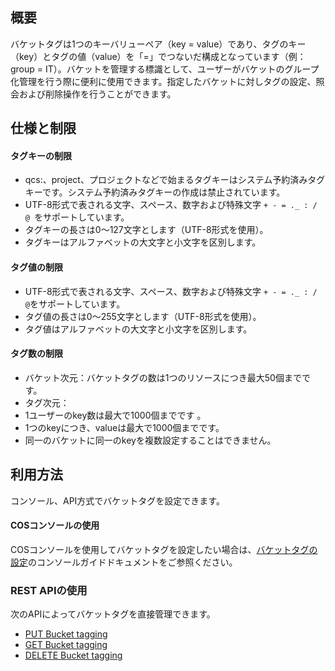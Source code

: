 ## 概要

バケットタグは1つのキーバリューペア（key = value）であり、タグのキー（key）とタグの値（value）を「=」でつないだ構成となっています（例：group = IT）。バケットを管理する標識として、ユーザーがバケットのグループ化管理を行う際に便利に使用できます。指定したバケットに対しタグの設定、照会および削除操作を行うことができます。

## 仕様と制限



#### タグキーの制限

- qcs:、project、プロジェクトなどで始まるタグキーはシステム予約済みタグキーです。システム予約済みタグキーの作成は禁止されています。
- UTF-8形式で表される文字、スペース、数字および特殊文字 `+ - = ._ : / @ `をサポートしています。
- タグキーの長さは0～127文字とします（UTF-8形式を使用）。
- タグキーはアルファベットの大文字と小文字を区別します。

#### タグ値の制限

- UTF-8形式で表される文字、スペース、数字および特殊文字 `+ - = ._ : / @`をサポートしています。
- タグ値の長さは0～255文字とします（UTF-8形式を使用）。
- タグ値はアルファベットの大文字と小文字を区別します。

#### タグ数の制限

- バケット次元：バケットタグの数は1つのリソースにつき最大50個までです。
- タグ次元：
 - 1ユーザーのkey数は最大で1000個までです 。 
 - 1つのkeyにつき、valueは最大で1000個までです。
 - 同一のバケットに同一のkeyを複数設定することはできません。

## 利用方法

コンソール、API方式でバケットタグを設定できます。

#### COSコンソールの使用

COSコンソールを使用してバケットタグを設定したい場合は、[バケットタグの設定](https://cloud.tencent.com/document/product/436/34830)のコンソールガイドドキュメントをご参照ください。

### REST APIの使用

次のAPIによってバケットタグを直接管理できます。

- [PUT Bucket tagging](https://cloud.tencent.com/document/product/436/34838)
- [GET Bucket tagging](https://cloud.tencent.com/document/product/436/34837)
- [DELETE Bucket tagging](https://cloud.tencent.com/document/product/436/34836)

